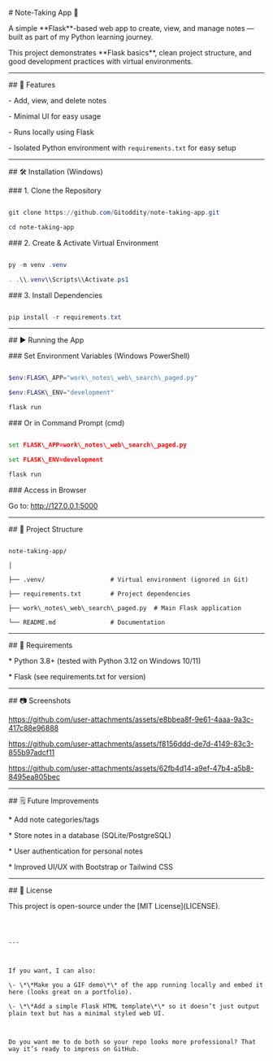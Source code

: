 \# Note-Taking App 📝



A simple \*\*Flask\*\*-based web app to create, view, and manage notes — built as part of my Python learning journey.  

This project demonstrates \*\*Flask basics\*\*, clean project structure, and good development practices with virtual environments.



---



\## 🚀 Features

\- Add, view, and delete notes

\- Minimal UI for easy usage

\- Runs locally using Flask

\- Isolated Python environment with `requirements.txt` for easy setup



---



\## 🛠 Installation (Windows)



\### 1. Clone the Repository

```powershell

git clone https://github.com/Gitoddity/note-taking-app.git

cd note-taking-app

````



\### 2. Create \& Activate Virtual Environment



```powershell

py -m venv .venv

. .\\.venv\\Scripts\\Activate.ps1

```



\### 3. Install Dependencies



```powershell

pip install -r requirements.txt

```



---



\## ▶️ Running the App



\### Set Environment Variables (Windows PowerShell)



```powershell

$env:FLASK\_APP="work\_notes\_web\_search\_paged.py"

$env:FLASK\_ENV="development"

flask run

```



\### Or in Command Prompt (cmd)



```cmd

set FLASK\_APP=work\_notes\_web\_search\_paged.py

set FLASK\_ENV=development

flask run

```



\### Access in Browser



Go to: http://127.0.0.1:5000



---



\## 📂 Project Structure



```

note-taking-app/

│

├── .venv/                  # Virtual environment (ignored in Git)

├── requirements.txt        # Project dependencies

├── work\_notes\_web\_search\_paged.py  # Main Flask application

└── README.md               # Documentation

```



---



\## 📌 Requirements



\* Python 3.8+ (tested with Python 3.12 on Windows 10/11)

\* Flask (see requirements.txt for version)



---



\## 📷 Screenshots



https://github.com/user-attachments/assets/e8bbea8f-9e61-4aaa-9a3c-417c88e96888

https://github.com/user-attachments/assets/f8156ddd-de7d-4149-83c3-855b97adcf11

https://github.com/user-attachments/assets/62fb4d14-a9ef-47b4-a5b8-8495ea805bec



---



\## 🗒️ Future Improvements



\* Add note categories/tags

\* Store notes in a database (SQLite/PostgreSQL)

\* User authentication for personal notes

\* Improved UI/UX with Bootstrap or Tailwind CSS



---



\## 📜 License



This project is open-source under the \[MIT License](LICENSE).



```



---



If you want, I can also:

\- \*\*Make you a GIF demo\*\* of the app running locally and embed it here (looks great on a portfolio).

\- \*\*Add a simple Flask HTML template\*\* so it doesn’t just output plain text but has a minimal styled web UI.  



Do you want me to do both so your repo looks more professional? That way it’s ready to impress on GitHub.

```



